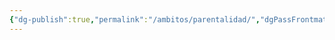 ```yaml
---
{"dg-publish":true,"permalink":"/ambitos/parentalidad/","dgPassFrontmatter":true,"noteIcon":"","updated":"2025-06-24T15:15:06.449-04:00"}
---
```


